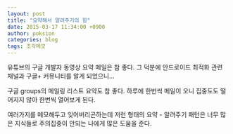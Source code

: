 ```yaml
---
layout: post
title: "요약해서 알려주기의 힘"
date: 2015-03-17 11:34:00 +0900
author: poksion
categories: blog
tags: 조각메모
---
```


유튜브의 구글 개발자 동영상 요약 메일은 참 좋다. 그 덕분에 안드로이드 최적화 관련 채널과 구글+ 커뮤니티를 알게 되었으니...

구글 groups의 메일링 리스트 요약도 참 좋다. 하루에 한번씩 메일이 오니 집중도도 떨어지지 않아 한번씩 열어보게 된다.

여러가지를 메모해두고 잊어버리곤하는데 저런 형태의 요약 - 알려주기 패턴은 너무 많은 지식들로 주의집중이 안되는 나에게 많은 도움을 준다.

